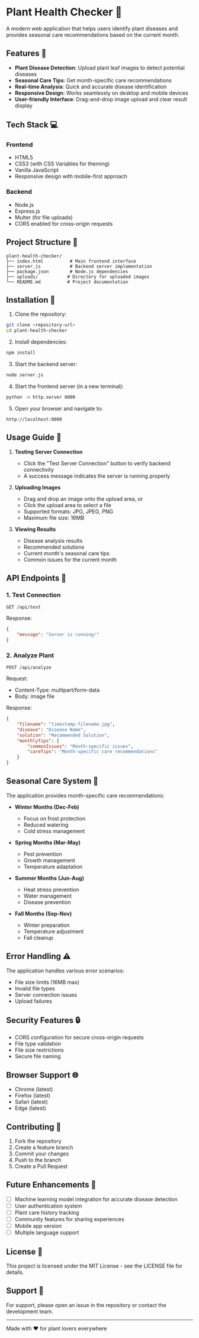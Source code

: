 # Plant Health Checker 🌿

A modern web application that helps users identify plant diseases and provides seasonal care recommendations based on the current month.

## Features 🌟

- **Plant Disease Detection**: Upload plant leaf images to detect potential diseases
- **Seasonal Care Tips**: Get month-specific care recommendations
- **Real-time Analysis**: Quick and accurate disease identification
- **Responsive Design**: Works seamlessly on desktop and mobile devices
- **User-friendly Interface**: Drag-and-drop image upload and clear result display

## Tech Stack 💻

### Frontend
- HTML5
- CSS3 (with CSS Variables for theming)
- Vanilla JavaScript
- Responsive design with mobile-first approach

### Backend
- Node.js
- Express.js
- Multer (for file uploads)
- CORS enabled for cross-origin requests

## Project Structure 📁

```
plant-health-checker/
├── index.html          # Main frontend interface
├── server.js           # Backend server implementation
├── package.json        # Node.js dependencies
├── uploads/           # Directory for uploaded images
└── README.md          # Project documentation
```

## Installation 🚀

1. Clone the repository:
```bash
git clone <repository-url>
cd plant-health-checker
```

2. Install dependencies:
```bash
npm install
```

3. Start the backend server:
```bash
node server.js
```

4. Start the frontend server (in a new terminal):
```bash
python -m http.server 8000
```

5. Open your browser and navigate to:
```
http://localhost:8000
```

## Usage Guide 📖

1. **Testing Server Connection**
   - Click the "Test Server Connection" button to verify backend connectivity
   - A success message indicates the server is running properly

2. **Uploading Images**
   - Drag and drop an image onto the upload area, or
   - Click the upload area to select a file
   - Supported formats: JPG, JPEG, PNG
   - Maximum file size: 16MB

3. **Viewing Results**
   - Disease analysis results
   - Recommended solutions
   - Current month's seasonal care tips
   - Common issues for the current month

## API Endpoints 🔌

### 1. Test Connection
```
GET /api/test
```
Response:
```json
{
    "message": "Server is running!"
}
```

### 2. Analyze Plant
```
POST /api/analyze
```
Request:
- Content-Type: multipart/form-data
- Body: image file

Response:
```json
{
    "filename": "timestamp-filename.jpg",
    "disease": "Disease Name",
    "solution": "Recommended Solution",
    "monthlyTips": {
        "commonIssues": "Month-specific issues",
        "careTips": "Month-specific care recommendations"
    }
}
```

## Seasonal Care System 📅

The application provides month-specific care recommendations:

- **Winter Months (Dec-Feb)**
  - Focus on frost protection
  - Reduced watering
  - Cold stress management

- **Spring Months (Mar-May)**
  - Pest prevention
  - Growth management
  - Temperature adaptation

- **Summer Months (Jun-Aug)**
  - Heat stress prevention
  - Water management
  - Disease prevention

- **Fall Months (Sep-Nov)**
  - Winter preparation
  - Temperature adjustment
  - Fall cleanup

## Error Handling ⚠️

The application handles various error scenarios:
- File size limits (16MB max)
- Invalid file types
- Server connection issues
- Upload failures

## Security Features 🔒

- CORS configuration for secure cross-origin requests
- File type validation
- File size restrictions
- Secure file naming

## Browser Support 🌐

- Chrome (latest)
- Firefox (latest)
- Safari (latest)
- Edge (latest)

## Contributing 🤝

1. Fork the repository
2. Create a feature branch
3. Commit your changes
4. Push to the branch
5. Create a Pull Request

## Future Enhancements 🎯

- [ ] Machine learning model integration for accurate disease detection
- [ ] User authentication system
- [ ] Plant care history tracking
- [ ] Community features for sharing experiences
- [ ] Mobile app version
- [ ] Multiple language support

## License 📄

This project is licensed under the MIT License - see the LICENSE file for details.

## Support 💬

For support, please open an issue in the repository or contact the development team.

---

Made with ❤️ for plant lovers everywhere 